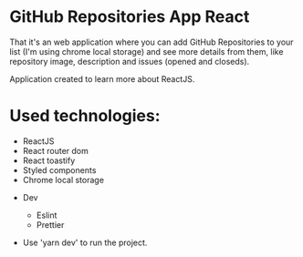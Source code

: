 # GitHub Repositories App React

That it's an web application where you can add GitHub Repositories to your list (I'm using chrome local storage) and see more details from them, like repository image, description and issues (opened and closeds).

Application created to learn more about ReactJS.

# Used technologies:
  - ReactJS
  - React router dom
  - React toastify
  - Styled components     
  - Chrome local storage
  
  * Dev
    - Eslint
    - Prettier

* Use 'yarn dev' to run the project.
